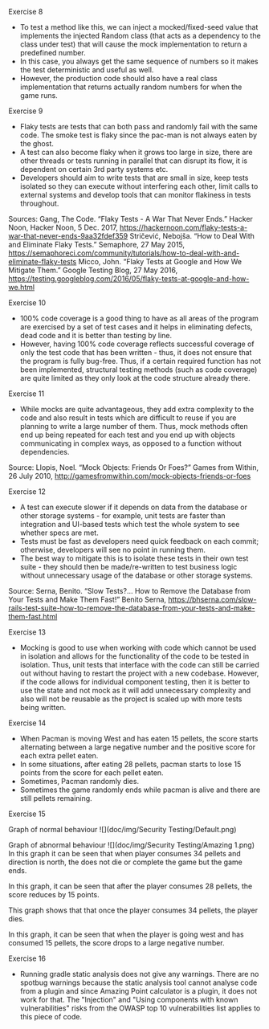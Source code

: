Exercise 8
- To test a method like this, we can inject a mocked/fixed-seed value that implements the injected Random class (that acts as a
dependency to the class under test) that will cause the mock implementation to return a predefined number.
- In this case, you always get the same sequence of numbers so it makes the test deterministic and useful as well.
- However, the production code should also have a real class implementation that returns actually random numbers for when the game
runs.

Exercise 9
- Flaky tests are tests that can both pass and randomly fail with the same code. The smoke test is flaky since the pac-man is not always eaten
by the ghost.
- A test can also become flaky when it grows too large in size, there are other threads or tests running in parallel that can disrupt its flow,
it is dependent on certain 3rd party systems etc.
- Developers should aim to write tests that are small in size, keep tests isolated so they can execute without interfering each other, limit
calls to external systems and develop tools that can monitor flakiness in tests throughout.

Sources:
Gang, The Code. “Flaky Tests - A War That Never Ends.” Hacker Noon, Hacker Noon, 5 Dec. 2017, 
<https://hackernoon.com/flaky-tests-a-war-that-never-ends-9aa32fdef359>
Stričević, Nebojša. “How to Deal With and Eliminate Flaky Tests.” Semaphore, 27 May 2015, 
<https://semaphoreci.com/community/tutorials/how-to-deal-with-and-eliminate-flaky-tests>
Micco, John. “Flaky Tests at Google and How We Mitigate Them.” Google Testing Blog, 27 May 2016, 
<https://testing.googleblog.com/2016/05/flaky-tests-at-google-and-how-we.html>

Exercise 10
- 100% code coverage is a good thing to have as all areas of the program are exercised by a set of test cases and it helps in eliminating defects, dead code and it is better than testing
by line. 
- However, having 100% code coverage reflects successful coverage of only the test code that has been written - thus, it does not ensure that the program is fully bug-free.
Thus, if a certain required function has not been implemented, structural testing methods (such as code coverage) are quite limited as they only look at the code structure already there.

Exercise 11
- While mocks are quite advantageous, they add extra complexity to the code and also result in tests which are difficult to reuse if you are planning to write a large number
of them. Thus, mock methods often end up being repeated for each test and you end up with objects communicating in complex ways, as opposed to a function without dependencies.

Source: Llopis, Noel. “Mock Objects: Friends Or Foes?” Games from Within, 26 July 2010, 
<http://gamesfromwithin.com/mock-objects-friends-or-foes>

Exercise 12
- A test can execute slower if it depends on data from the database or other storage systems - for example, unit tests are faster than integration and UI-based tests which test
the whole system to see whether specs are met.
- Tests must be fast as developers need quick feedback on each commit; otherwise, developers will see no point in running them.
- The best way to mitigate this is to isolate these tests in their own test suite - they should then be made/re-written to test business logic without unnecessary 
usage of the database or other storage systems.

Source:
Serna, Benito. “Slow Tests?... How to Remove the Database from Your Tests and Make Them Fast!” Benito Serna, 
<https://bhserna.com/slow-rails-test-suite-how-to-remove-the-database-from-your-tests-and-make-them-fast.html>

Exercise 13
- Mocking is good to use when working with code which cannot be used in isolation and allows for the functionality of the code to be tested in isolation. Thus, unit tests that interface
with the code can still be carried out without having to restart the project with a new codebase. However, if the code allows for individual component testing, then it is better to use
the state and not mock as it will add unnecessary complexity and also will not be reusable as the project is scaled up with more tests being written.

Exercise 14
- When Pacman is moving West and has eaten 15 pellets, the score starts alternating between a large negative number and the positive score for each extra pellet eaten.
- In some situations, after eating 28 pellets, pacman starts to lose 15 points from the score for each pellet eaten.
- Sometimes, Pacman randomly dies.
- Sometimes the game randomly ends while pacman is alive and there are still pellets remaining.


Exercise 15

Graph of normal behaviour
![](doc/img/Security Testing/Default.png)

Graph of abnormal behaviour
![](doc/img/Security Testing/Amazing 1.png)
In this graph it can be seen that when player consumes 34 pellets and direction is north, the does not die or complete the game but the game ends.

In this graph, it can be seen that after the player consumes 28 pellets, the score reduces by 15 points.

This graph shows that that once the player consumes 34 pellets, the player dies.

In this graph, it can be seen that when the player is going west and has consumed 15 pellets, the score drops to a large negative number.

Exercise 16
- Running gradle static analysis does not give any warnings. There are no spotbug warnings because the static analysis tool cannot analyse code from a plugin and since Amazing Point calculator is a plugin, it does not work for that. The "Injection" and "Using components with known vulnerabilities" risks from the OWASP top 10 vulnerabilities list applies to this piece of code. 

